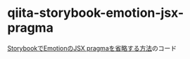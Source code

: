 # qiita-storybook-emotion-jsx-pragma

[StorybookでEmotionのJSX pragmaを省略する方法](https://qiita.com/xrxoxcxox/items/fc79d6c833b0900ed736)のコード
